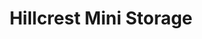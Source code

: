 ---
title: "Hillcrest Mini Storage"
url: /hollister/hillcrest-mini-storage/
shop: storage rental
---